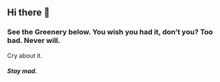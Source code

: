 ## Hi there 👋

### See the Greenery below. You wish you had it, don’t you? Too bad. Never will.

Cry about it.

##### Stay mad.
